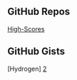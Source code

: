 GitHub Repos
------------
[High-Scores][1]

GitHub Gists
------------

[Hydrogen] [2]

[1]: https://github.com/tjferry14/High-Scores
[2]: https://gist.github.com/BashedCrab/5924965
